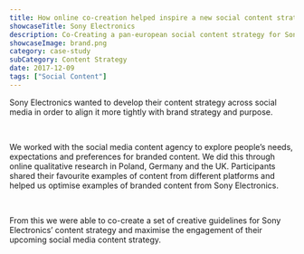 ```yaml
---
title: How online co-creation helped inspire a new social content strategy for Sony Electronics in Europe
showcaseTitle: Sony Electronics
description: Co-Creating a pan-european social content strategy for Sony Electronics through online qual
showcaseImage: brand.png
category: case-study
subCategory: Content Strategy
date: 2017-12-09
tags: ["Social Content"]
---
```


Sony Electronics wanted to develop their content strategy across social media in order to align it more tightly with brand strategy and purpose.

<br/>

We worked with the social media content agency to explore people’s needs, expectations and preferences for branded content.  We did this through online qualitative research in Poland, Germany and the UK.  Participants shared their favourite examples of content from different platforms and helped us optimise examples of branded content from Sony Electronics.

<br/>

From this we were able to co-create a set of creative guidelines for Sony Electronics’ content strategy and maximise the engagement of their upcoming social media content strategy.